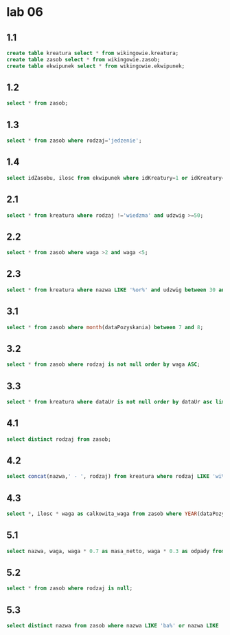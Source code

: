 # lab 06

## 1.1
```sql
create table kreatura select * from wikingowie.kreatura;
create table zasob select * from wikingowie.zasob;
create table ekwipunek select * from wikingowie.ekwipunek;
```

## 1.2
```sql
select * from zasob;
```

## 1.3
```sql
select * from zasob where rodzaj='jedzenie';
```

## 1.4
```sql
select idZasobu, ilosc from ekwipunek where idKreatury=1 or idKreatury=2 or idKreatury=3;
```

## 2.1
```sql
select * from kreatura where rodzaj !='wiedzma' and udzwig >=50;
```

## 2.2
```sql
select * from zasob where waga >2 and waga <5;
```

## 2.3
```sql
select * from kreatura where nazwa LIKE '%or%' and udzwig between 30 and 70;
```

## 3.1
```sql
select * from zasob where month(dataPozyskania) between 7 and 8;
```

## 3.2
```sql
select * from zasob where rodzaj is not null order by waga ASC;
```

## 3.3
```sql
select * from kreatura where dataUr is not null order by dataUr asc limit 5;
```

## 4.1
```sql
select distinct rodzaj from zasob;
```

## 4.2
```sql
select concat(nazwa,' - ', rodzaj) from kreatura where rodzaj LIKE 'wi%';
```

## 4.3
```sql
select *, ilosc * waga as calkowita_waga from zasob where YEAR(dataPozyskania) between 2000 and 2007;
```

## 5.1
```sql
select nazwa, waga, waga * 0.7 as masa_netto, waga * 0.3 as odpady from zasob;
```

## 5.2
```sql
select * from zasob where rodzaj is null;
```

## 5.3
```sql
select distinct nazwa from zasob where nazwa LIKE 'ba%' or nazwa LIKE '%os';
```
